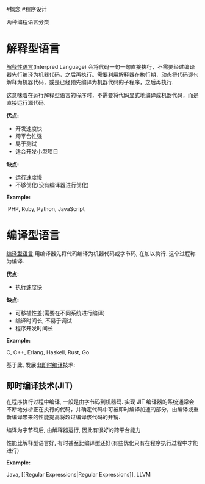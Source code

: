 #概念 #程序设计

两种编程语言分类

# 解释型语言

[解释性语言](https://zh.wikipedia.org/wiki/%E7%9B%B4%E8%AD%AF%E8%AA%9E%E8%A8%80)(Interpred Language) 会将代码一句一句直接执行，不需要经过编译器先行编译为机器代码，之后再执行。需要利用解释器在执行期，动态将代码逐句解释为机器代码，或是已经预先编译为机器代码的子程序，之后再执行. 

这意味着在运行解释型语言的程序时，不需要将代码显式地编译成机器代码，而是直接运行源代码. 

**优点:**

- 开发速度快
- 跨平台性强
- 易于测试
- 适合开发小型项目

**缺点:**

- 运行速度慢
- 不够优化(没有编译器进行优化)

**Example:**

 PHP, Ruby, Python, JavaScript


# 编译型语言

[编译型语言](https://zh.wikipedia.org/wiki/%E7%B7%A8%E8%AD%AF%E8%AA%9E%E8%A8%80) 用编译器先将代码编译为机器代码或字节码, 在加以执行. 这个过程称为编译. 

**优点:**

- 执行速度快

**缺点:**

- 可移植性差(需要在不同系统进行编译)
- 编译时间长, 不易于调试
- 程序开发时间长

**Example:**

C, C++, Erlang, Haskell, Rust, Go

基于此, 发展出[即时编译](https://zh.wikipedia.org/wiki/%E5%8D%B3%E6%99%82%E7%B7%A8%E8%AD%AF)技术:

## 即时编译技术(JIT)

在程序执行过程中编译, 一般是由字节码到机器码. 实现 JIT 编译器的系统通常会不断地分析正在执行的代码，并确定代码中可被即时编译加速的部分，由编译或重新编译带来的性能提高将超过编译该代码的开销.

编译为字节码后, 由解释器运行, 因此有很好的跨平台能力

性能比解释型语言好, 有时甚至比编译型还好(有些优化只有在程序执行过程中才能进行)

**Example:**

Java, [[Regular Expressions|Regular Expressions]], LLVM
